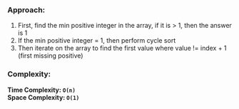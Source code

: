 ### Approach:
1. First, find the min positive integer in the array, if it is > 1, then the answer is 1
2. If the min positive integer = 1, then perform cycle sort
3. Then iterate on the array to find the first value where value != index + 1 (first missing positive)
​
### Complexity:
**Time Complexity: `O(n)`**\
**Space Complexity: `O(1)`**
​